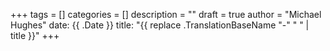 +++
tags = []
categories = []
description = ""
draft = true
author = "Michael Hughes"
date: {{ .Date }}
title: "{{ replace .TranslationBaseName "-" " " | title }}"
+++

<!--more-->
